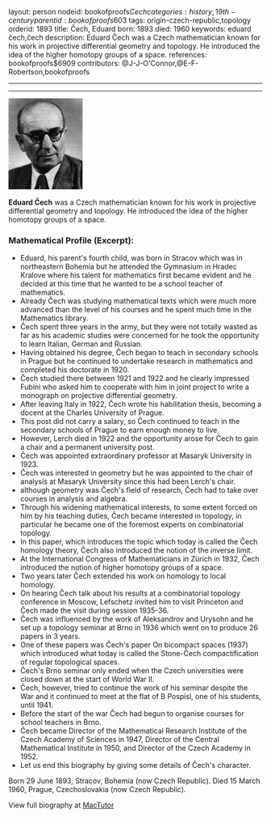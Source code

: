 layout: person
nodeid: bookofproofs$Cech
categories: history,19th-century
parentid: bookofproofs$603
tags: origin-czech-republic,topology
orderid: 1893
title: Čech, Eduard
born: 1893
died: 1960
keywords: eduard čech,čech
description: Eduard Čech was a Czech mathematician known for his work in projective differential geometry and topology. He introduced the idea of the higher homotopy groups of a space.
references: bookofproofs$6909
contributors: @J-J-O'Connor,@E-F-Robertson,bookofproofs

---



---

![Cech.jpg](https://github.com/bookofproofs/bookofproofs.github.io/blob/main/_sources/_assets/images/portraits/Cech.jpg?raw=true)

**Eduard Čech** was a Czech mathematician known for his work in projective differential geometry and topology. He introduced the idea of the higher homotopy groups of a space.

### Mathematical Profile (Excerpt):
* Eduard, his parent's fourth child, was born in Stracov which was in northeastern Bohemia but he attended the Gymnasium in Hradec Kralove where his talent for mathematics first became evident and he decided at this time that he wanted to be a school teacher of mathematics.
* Already Čech was studying mathematical texts which were much more advanced than the level of his courses and he spent much time in the Mathematics library.
* Čech spent three years in the army, but they were not totally wasted as far as his academic studies were concerned for he took the opportunity to learn Italian, German and Russian.
* Having obtained his degree, Čech began to teach in secondary schools in Prague but he continued to undertake research in mathematics and completed his doctorate in 1920.
* Čech studied there between 1921 and 1922 and he clearly impressed Fubini who asked him to cooperate with him in joint project to write a monograph on projective differential geometry.
* After leaving Italy in 1922, Čech wrote his habilitation thesis, becoming a docent at the Charles University of Prague.
* This post did not carry a salary, so Čech continued to teach in the secondary schools of Prague to earn enough money to live.
* However, Lerch died in 1922 and the opportunity arose for Čech to gain a chair and a permanent university post.
* Čech was appointed extraordinary professor at Masaryk University in 1923.
* Čech was interested in geometry but he was appointed to the chair of analysis at Masaryk University since this had been Lerch's chair.
* although geometry was Čech's field of research, Čech had to take over courses in analysis and algebra.
* Through his widening mathematical interests, to some extent forced on him by his teaching duties, Čech became interested in topology, in particular he became one of the foremost experts on combinatorial topology.
* In this paper, which introduces the topic which today is called the Čech homology theory, Čech also introduced the notion of the inverse limit.
* At the International Congress of Mathematicians in Zürich in 1932, Čech introduced the notion of higher homotopy groups of a space.
* Two years later Čech extended his work on homology to local homology.
* On hearing Čech talk about his results at a combinatorial topology conference in Moscow, Lefschetz invited him to visit Princeton and Čech made the visit during session 1935-36.
* Čech was influenced by the work of Aleksandrov and Urysohn and he set up a topology seminar at Brno in 1936 which went on to produce 26 papers in 3 years.
* One of these papers was Čech's paper On bicompact spaces (1937) which introduced what today is called the Stone-Čech compactification of regular topological spaces.
* Čech's Brno seminar only ended when the Czech universities were closed down at the start of World War II.
* Čech, however, tried to continue the work of his seminar despite the War and it continued to meet at the flat of B Pospisl, one of his students, until 1941.
* Before the start of the war Čech had begun to organise courses for school teachers in Brno.
* Čech became Director of the Mathematical Research Institute of the Czech Academy of Sciences in 1947, Director of the Central Mathematical Institute in 1950, and Director of the Czech Academy in 1952.
* Let us end this biography by giving some details of Čech's character.

Born 29 June 1893, Stracov, Bohemia (now Czech Republic). Died 15 March 1960, Prague, Czechoslovakia (now Czech Republic).

View full biography at [MacTutor](https://mathshistory.st-andrews.ac.uk/Biographies/Cech/)

